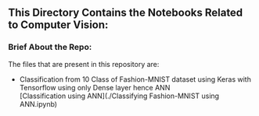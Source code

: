 ## This Directory Contains the Notebooks Related to Computer Vision:

### Brief About the Repo:
The files that are present in this repository are:
* Classification from 10 Class of Fashion-MNIST dataset using Keras with Tensorflow using only Dense layer hence ANN</br>
[Classification using ANN](./Classifying Fashion-MNIST using ANN.ipynb)

